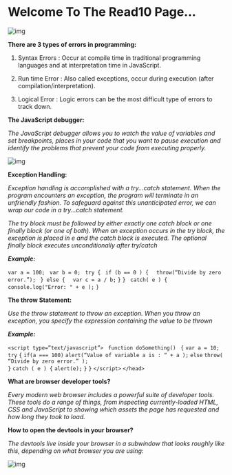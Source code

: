# Welcome To The Read10 Page...

![img](https://0701.static.prezi.com/preview/v2/h3j5rflrkheepc5js3m7tae7e76jc3sachvcdoaizecfr3dnitcq_3_0.png)

**There are 3 types of errors in programming:**

1. Syntax Errors : Occur at compile time in traditional programming languages and at interpretation time in JavaScript.

2. Run time Error : Also called exceptions, occur during execution (after compilation/interpretation).

3. Logical Error : Logic errors can be the most difficult type of errors to track down.

**The JavaScript debugger:**

*The JavaScript debugger allows you to watch the value of variables and set breakpoints, places in your code that you want to pause execution and identify the problems that prevent your code from executing properly.*

![img](https://mdn.mozillademos.org/files/16239/firefox_debugger.png)

**Exception Handling:**

*Exception handling is accomplished with a try...catch statement. When the program encounters an exception, the program will terminate in an unfriendly fashion. To safeguard against this unanticipated error, we can wrap our code in a try...catch statement.*

*The try block must be followed by either exactly one catch block or one finally block (or one of both). When an exception occurs in the try block, the exception is placed in e and the catch block is executed. The optional finally block executes unconditionally after try/catch*

***Example:***

`var a = 100; `
`var b = 0; `
`try { `
  ` if (b == 0 ) { `
   `   throw(“Divide by zero error.”); `
 `  } else { `
   `   var c = a / b; `
  ` } `
`} `
`catch( e ) { `
 `  console.log("Error: " + e ); `
`}`


**The throw Statement:**

*Use the throw statement to throw an exception. When you throw an exception, you specify the expression containing the value to be thrown*

***Example:***

`<script type=”text/javascript”>`
   ` function doSomething()`
   ` {`
      `var a = 10;`
      `try` 
        `{`
          `if(a === 100)`
            `alert(“Value of variable a is : “ + a );`
          `else`
            `throw( “Divide by zero error.” ); `     
         `}`
      `catch ( e ) {`
        `alert(e);`
      `}`
    `}`
 `</script>`
`</head>`

**What are browser developer tools?**

*Every modern web browser includes a powerful suite of developer tools. These tools do a range of things, from inspecting currently-loaded HTML, CSS and JavaScript to showing which assets the page has requested and how long they took to load.*


**How to open the devtools in your browser?**

*The devtools live inside your browser in a subwindow that looks roughly like this, depending on what browser you are using:*

![img](https://mdn.mozillademos.org/files/16205/DevTools_63_inspector.png)